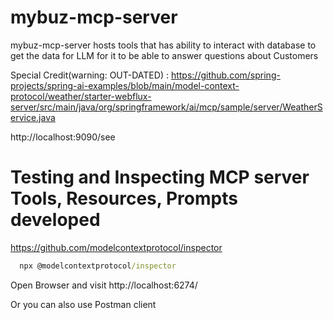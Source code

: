 # mybuz-mcp-server
mybuz-mcp-server hosts tools that has ability to interact with database to get the data for LLM for it to be able to answer questions about Customers

Special Credit(warning: OUT-DATED) : https://github.com/spring-projects/spring-ai-examples/blob/main/model-context-protocol/weather/starter-webflux-server/src/main/java/org/springframework/ai/mcp/sample/server/WeatherService.java

http://localhost:9090/see


# Testing and Inspecting MCP server Tools, Resources, Prompts developed

https://github.com/modelcontextprotocol/inspector

``` cmd
  npx @modelcontextprotocol/inspector
```

Open Browser and visit http://localhost:6274/

Or you can also use Postman client 
